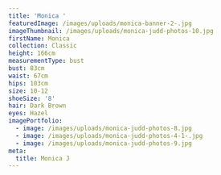```yaml
---
title: 'Monica '
featuredImage: /images/uploads/monica-banner-2-.jpg
imageThumbnail: /images/uploads/monica-judd-photos-10.jpg
firstName: Monica
collection: Classic
height: 166cm
measurementType: bust
bust: 83cm
waist: 67cm
hips: 103cm
size: 10-12
shoeSize: '8'
hair: Dark Brown
eyes: Hazel
imagePortfolio:
  - image: /images/uploads/monica-judd-photos-8.jpg
  - image: /images/uploads/monica-judd-photos-4-1-.jpg
  - image: /images/uploads/monica-judd-photos-9.jpg
meta:
  title: Monica J
---
```


